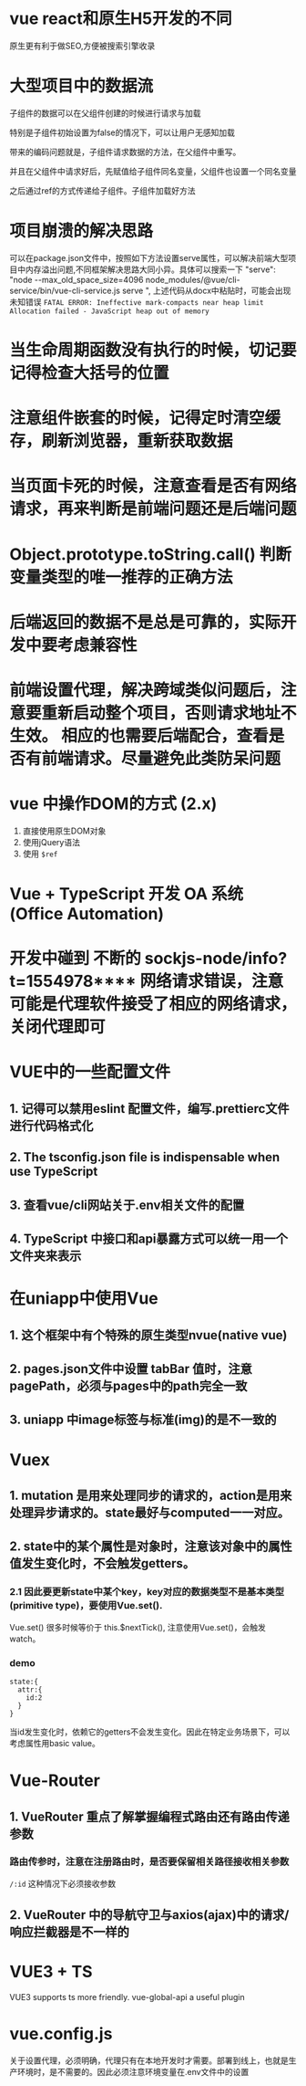 # vue react和原生H5开发的不同
原生更有利于做SEO,方便被搜索引擎收录

# 大型项目中的数据流
子组件的数据可以在父组件创建的时候进行请求与加载

特别是子组件初始设置为false的情况下，可以让用户无感知加载

带来的编码问题就是，子组件请求数据的方法，在父组件中重写。

并且在父组件中请求好后，先赋值给子组件同名变量，父组件也设置一个同名变量

之后通过ref的方式传递给子组件。子组件加载好方法

# 项目崩溃的解决思路
可以在package.json文件中，按照如下方法设置serve属性，可以解决前端大型项目中内存溢出问题,不同框架解决思路大同小异。具体可以搜索一下
"serve": "node --max_old_space_size=4096 node_modules/@vue/cli-service/bin/vue-cli-service.js serve ",
上述代码从docx中粘贴时，可能会出现未知错误
``` FATAL ERROR: Ineffective mark-compacts near heap limit Allocation failed - JavaScript heap out of memory ```

# 当生命周期函数没有执行的时候，切记要记得检查大括号的位置

# 注意组件嵌套的时候，记得定时清空缓存，刷新浏览器，重新获取数据

# 当页面卡死的时候，注意查看是否有网络请求，再来判断是前端问题还是后端问题

# Object.prototype.toString.call() 判断变量类型的唯一推荐的正确方法

# 后端返回的数据不是总是可靠的，实际开发中要考虑兼容性

# 前端设置代理，解决跨域类似问题后，注意要重新启动整个项目，否则请求地址不生效。 相应的也需要后端配合，查看是否有前端请求。尽量避免此类防呆问题

# vue 中操作DOM的方式 (2.x)
1. 直接使用原生DOM对象
2. 使用jQuery语法
3. 使用 ```$ref```

# Vue + TypeScript 开发 OA 系统(Office Automation) 

# 开发中碰到 不断的 sockjs-node/info?t=1554978**** 网络请求错误，注意可能是代理软件接受了相应的网络请求，关闭代理即可

# VUE中的一些配置文件
## 1. 记得可以禁用eslint 配置文件，编写.prettierc文件进行代码格式化
## 2. The tsconfig.json file is indispensable when use TypeScript
## 3. 查看vue/cli网站关于.env相关文件的配置
## 4. TypeScript 中接口和api暴露方式可以统一用一个文件夹来表示

# 在uniapp中使用Vue 
## 1. 这个框架中有个特殊的原生类型nvue(native vue)
## 2. pages.json文件中设置 tabBar 值时，注意pagePath，必须与pages中的path完全一致
## 3. uniapp 中image标签与标准(img)的是不一致的

# Vuex
## 1. mutation 是用来处理同步的请求的，action是用来处理异步请求的。state最好与computed一一对应。
## 2. state中的某个属性是对象时，注意该对象中的属性值发生变化时，不会触发getters。
### 2.1 因此要更新state中某个key，key对应的数据类型不是基本类型(primitive type)，要使用Vue.set().
Vue.set() 很多时候等价于 this.$nextTick(), 注意使用Vue.set()，会触发 watch。
### demo
```
state:{
  attr:{
    id:2
  }
}
```
当id发生变化时，依赖它的getters不会发生变化。因此在特定业务场景下，可以考虑属性用basic value。
# Vue-Router
## 1. VueRouter 重点了解掌握编程式路由还有路由传递参数
### 路由传参时，注意在注册路由时，是否要保留相关路径接收相关参数
``` /:id ``` 这种情况下必须接收参数
## 2. VueRouter 中的导航守卫与axios(ajax)中的请求/响应拦截器是不一样的

# VUE3 + TS
VUE3 supports ts more friendly.
vue-global-api 
a useful plugin

# vue.config.js
关于设置代理，必须明确，代理只有在本地开发时才需要。部署到线上，也就是生产环境时，是不需要的。因此必须注意环境变量在.env文件中的设置